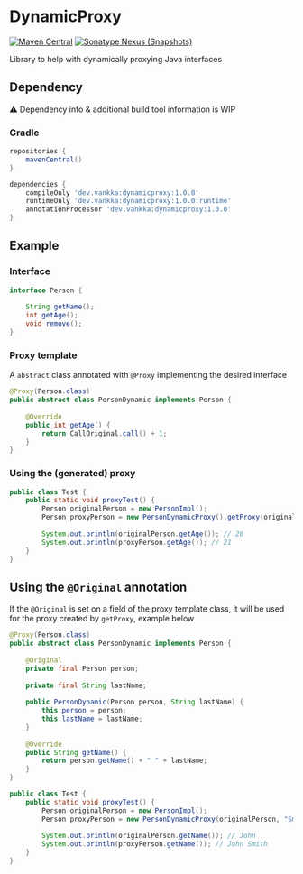 # DynamicProxy

[![Maven Central](https://img.shields.io/maven-central/v/dev.vankka/dynamicproxy?label=release)](https://central.sonatype.com/search?q=g%253Adev.vankka+dynamicproxy)
[![Sonatype Nexus (Snapshots)](https://img.shields.io/nexus/s/dev.vankka/dynamicproxy?label=dev&server=https%3A%2F%2Fs01.oss.sonatype.org)](https://s01.oss.sonatype.org/#view-repositories;snapshots~browsestorage~dev/vankka)

Library to help with dynamically proxying Java interfaces

## Dependency

⚠️ Dependency info & additional build tool information is WIP

### Gradle
```groovy
repositories {
    mavenCentral()
}

dependencies {
    compileOnly 'dev.vankka:dynamicproxy:1.0.0'
    runtimeOnly 'dev.vankka:dynamicproxy:1.0.0:runtime'
    annotationProcessor 'dev.vankka:dynamicproxy:1.0.0'
}
```

## Example

### Interface
```java
interface Person {
    
    String getName();
    int getAge();
    void remove();
}
```

### Proxy template
A `abstract` class annotated with `@Proxy` implementing the desired interface 
```java
@Proxy(Person.class)
public abstract class PersonDynamic implements Person {
    
    @Override
    public int getAge() {
        return CallOriginal.call() + 1;
    }
}
```

### Using the (generated) proxy
```java
public class Test {
    public static void proxyTest() {
        Person originalPerson = new PersonImpl();
        Person proxyPerson = new PersonDynamicProxy().getProxy(originalPerson);
        
        System.out.println(originalPerson.getAge()); // 20
        System.out.println(proxyPerson.getAge()); // 21
    }
}
```

## Using the `@Original` annotation
If the `@Original` is set on a field of the proxy template class, it will be used for the proxy created by `getProxy`, example below

```java
@Proxy(Person.class)
public abstract class PersonDynamic implements Person {
    
    @Original
    private final Person person;
    
    private final String lastName;
    
    public PersonDynamic(Person person, String lastName) {
        this.person = person;
        this.lastName = lastName;
    }
    
    @Override
    public String getName() {
        return person.getName() + " " + lastName;
    }
}
```

```java
public class Test {
    public static void proxyTest() {
        Person originalPerson = new PersonImpl();
        Person proxyPerson = new PersonDynamicProxy(originalPerson, "Smith").getProxy();
        
        System.out.println(originalPerson.getName()); // John
        System.out.println(proxyPerson.getName()); // John Smith
    }
}
```
